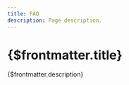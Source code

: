 ```yaml
---
title: FAQ
description: Page description.
---
```


# {$frontmatter.title}

{$frontmatter.description}
